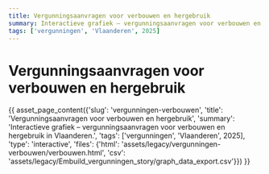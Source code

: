 ```yaml
---
title: Vergunningsaanvragen voor verbouwen en hergebruik
summary: Interactieve grafiek – vergunningsaanvragen voor verbouwen en hergebruik in Vlaanderen.
tags: ['vergunningen', 'Vlaanderen', 2025]
---
```

# Vergunningsaanvragen voor verbouwen en hergebruik

{{ asset_page_content({'slug': 'vergunningen-verbouwen', 'title': 'Vergunningsaanvragen voor verbouwen en hergebruik', 'summary': 'Interactieve grafiek – vergunningsaanvragen voor verbouwen en hergebruik in Vlaanderen.', 'tags': ['vergunningen', 'Vlaanderen', 2025], 'type': 'interactive', 'files': {'html': 'assets/legacy/vergunningen-verbouwen/verbouwen.html', 'csv': 'assets/legacy/Embuild_vergunningen_story/graph_data_export.csv'}}) }}
